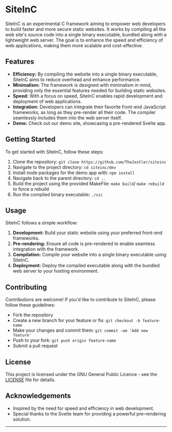 # SiteInC

SiteInC is an experimental C framework aiming to empower web developers to build faster and more secure static websites. It works by compiling all the web site's source code into a single binary executable, bundled along with a lightweight web server. The goal is to enhance the speed and efficiency of web applications, making them more scalable and cost-effective.

## Features

- **Efficiency:** By compiling the website into a single binary executable, SiteInC aims to reduce overhead and enhance performance.
- **Minimalism:** The framework is designed with minimalism in mind, providing only the essential features needed for building static websites.
- **Speed:** With a focus on speed, SiteInC enables rapid development and deployment of web applications.
- **Integration:** Developers can integrate their favorite front-end JavaScript frameworks, as long as they pre-render all their code. The compiler seamlessly includes them into the web server itself.
- **Demo:** Check out our demo site, showcasing a pre-rendered Svelte app.

## Getting Started

To get started with SiteInC, follow these steps:

1. Clone the repository: `git clone https://github.com/TheJostler/siteinc`
2. Navigate to the project directory: `cd siteinc/dev`
3. Install node packages for the demo app with: `npm install`
4. Navigate back to the parent directory: `cd ..`
5. Build the project using the provided MakeFile: `make build`/ `make rebuild` to force a rebuild
6. Run the compiled binary executable: `./sic`

## Usage

SiteInC follows a simple workflow:

1. **Development:** Build your static website using your preferred front-end frameworks.
2. **Pre-rendering:** Ensure all code is pre-rendered to enable seamless integration with the framework.
3. **Compilation:** Compile your website into a single binary executable using SiteInC.
4. **Deployment:** Deploy the compiled executable along with the bundled web server to your hosting environment.

## Contributing

Contributions are welcome! If you'd like to contribute to SiteInC, please follow these guidelines:

- Fork the repository
- Create a new branch for your feature or fix: `git checkout -b feature-name`
- Make your changes and commit them: `git commit -am 'Add new feature'`
- Push to your fork: `git push origin feature-name`
- Submit a pull request

## License

This project is licensed under the GNU General Public Licence - see the [LICENSE](LICENSE) file for details.

## Acknowledgements

- Inspired by the need for speed and efficiency in web development.
- Special thanks to the Svelte team for providing a powerful pre-rendering solution.

---
